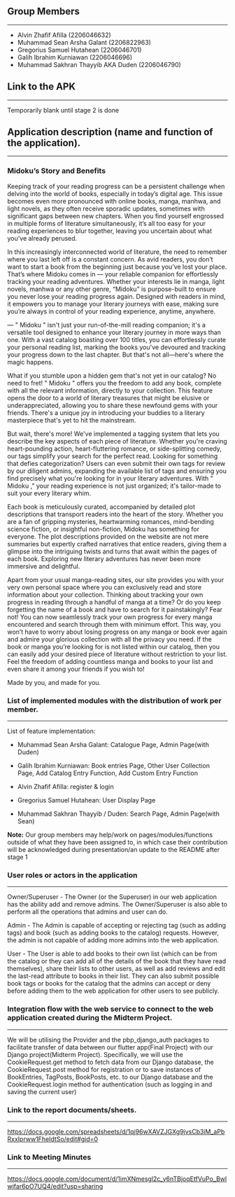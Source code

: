 ## Group Members
__________________

* Alvin Zhafif Afilla (2206046632)
* Muhammad Sean Arsha Galant (2206822963)
* Gregorius Samuel Hutahean (2206046701)
* Galih Ibrahim Kurniawan (2206046696)
* Muhammad Sakhran Thayyib AKA Duden (2206046790)

## Link to the APK
__________________

Temporarily blank until stage 2 is done

## Application description (name and function of the application).
__________________

### Midoku’s Story and Benefits

Keeping track of your reading progress can be a persistent challenge when delving into the world of books, especially in today’s digital age. This issue becomes even more pronounced with online books, manga, manhwa, and light novels, as they often receive sporadic updates, sometimes with significant gaps between new chapters. When you find yourself engrossed in multiple forms of literature simultaneously, it’s all too easy for your reading experiences to blur together, leaving you uncertain about what you’ve already perused.


In this increasingly interconnected world of literature, the need to remember where you last left off is a constant concern. As avid readers, you don’t want to start a book from the beginning just because you’ve lost your place. That’s where Midoku comes in — your reliable companion for effortlessly tracking your reading adventures. Whether your interests lie in manga, light novels, manhwa or any other genre, “Midoku” is purpose-built to ensure you never lose your reading progress again. Designed with readers in mind, it empowers you to manage your literary journeys with ease, making sure you’re always in control of your reading experience, anytime, anywhere.


— " Midoku " isn't just your run-of-the-mill reading companion; it's a versatile tool designed to enhance your literary journey in more ways than one. With a vast catalog boasting over 100 titles, you can effortlessly curate your personal reading list, marking the books you've devoured and tracking your progress down to the last chapter. But that's not all—here's where the magic happens.


What if you stumble upon a hidden gem that's not yet in our catalog? No need to fret! " Midoku " offers you the freedom to add any book, complete with all the relevant information, directly to your collection. This feature opens the door to a world of literary treasures that might be elusive or underappreciated, allowing you to share these newfound gems with your friends. There's a unique joy in introducing your buddies to a literary masterpiece that's yet to hit the mainstream.


But wait, there's more! We've implemented a tagging system that lets you describe the key aspects of each piece of literature. Whether you're craving heart-pounding action, heart-fluttering romance, or side-splitting comedy, our tags simplify your search for the perfect read. Looking for something that defies categorization? Users can even submit their own tags for review by our diligent admins, expanding the available list of tags and ensuring you find precisely what you're looking for in your literary adventures. With " Midoku ," your reading experience is not just organized; it's tailor-made to suit your every literary whim.


Each book is meticulously curated, accompanied by detailed plot descriptions that transport readers into the heart of the story. Whether you are a fan of gripping mysteries, heartwarming romances, mind-bending science fiction, or insightful non-fiction, Midoku has something for everyone. The plot descriptions provided on the website are not mere summaries but expertly crafted narratives that entice readers, giving them a glimpse into the intriguing twists and turns that await within the pages of each book. Exploring new literary adventures has never been more immersive and delightful.


Apart from your usual manga-reading sites, our site provides you with your very own personal space where you can exclusively read and store information about your collection. Thinking about tracking your own progress in reading through a handful of manga at a time? Or do you keep forgetting the name of a book and have to search for it painstakingly? Fear not! You can now seamlessly track your own progress for every manga encountered and search through them with minimum effort. This way, you won’t have to worry about losing progress on any manga or book ever again and admire your glorious collection with all the privacy you need. If the book or manga you’re looking for is not listed within our catalog, then you can easily add your desired piece of literature without restriction to your list. Feel the freedom of adding countless manga and books to your list and even share it among your friends if you wish to!


Made by you, and made for you.

### List of implemented modules with the distribution of work per member.
__________________

List of feature implementation:


* Muhammad Sean Arsha Galant: Catalogue Page, Admin Page(with Duden)


* Galih Ibrahim Kurniawan: Book entries Page, Other User Collection Page, Add Catalog Entry Function, Add Custom Entry Function 
  

* Alvin Zhafif Afilla: register & login


* Gregorius Samuel Hutahean: User Display Page


* Muhammad Sakhran Thayyib / Duden: Search Page, Admin Page(with Sean)

**Note:** Our group members may help/work on pages/modules/functions outside of what they have been assigned to, in which case their contribution will be acknowledged during presentation/an update to the README after stage 1
### User roles or actors in the application
__________________

Owner/Superuser - The Owner (or the Superuser) in our web application has the ability add and remove admins. The Owner/Superuser is also able to perform all the operations that admins and user can do.

Admin - The Admin is capable of accepting or rejecting tag (such as adding tags) and book (such as adding books to the catalog) requests. However, the admin is not capable of adding more admins into the web application.

User - The User is able to add books to their own list (which can be from the catalog or they can add all of the details of the book that they have read themselves), share their lists to other users, as well as add reviews and edit the last-read attribute to books in their list. They can also submit possible book tags or books for the catalog that the admins can accept or deny before adding them to the web application for other users to see publicly.

### Integration flow with the web service to connect to the web application created during the Midterm Project.
__________________
We will be utilising the Provider and the pbp_django_auth packages to facilitate transfer of data between our flutter app(Final Project) with our Django project(Midterm Project). Specifically, we will use the CookieRequest.get method to fetch data from our Django database, the CookieRequest.post method for registration or to save instances of BookEntries, TagPosts, BookPosts, etc. to our Django database and the CookieRequest.login method for authentication (such as logging in and saving the current user)


### Link to the report documents/sheets.
__________________

https://docs.google.com/spreadsheets/d/1qj96wXAVZJGXg9jvsCb3iM_aPbRxxIprww1FheIdtSo/edit#gid=0

### Link to Meeting Minutes
__________________
https://docs.google.com/document/d/1imXNmesgl2c_y6nTBjoqEtfVuPo_Bwlwjfar6pO7UQ4/edit?usp=sharing

